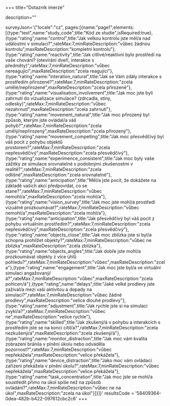 +++
title="Dotazník imerze"

description=""

surveyJson='{"locale":"cz", pages:[{name:"page1",elements:[{type:"text",name:"study_code",title:"Kód ze studie",isRequired:true},{type:"rating",name:"control",title:"Jak velkou kontrolu jste měl/a nad událostmi v simulaci?",rateMax:7,minRateDescription:"vůbec žádnou kontrolu",maxRateDescription:"kompletní kontrolu"},{type:"rating",name:"reactivity",title:"Jak citlivé/reaktivní bylo prostředí na vaše chování? (otevírání dveří, interakce s předměty)",rateMax:7,minRateDescription:"vůbec nereagující",maxRateDescription:"zcela reagující"},{type:"rating",name:"interation_natural",title:"Jak se Vám zdály interakce s prostředím přirozené?",rateMax:7,minRateDescription:"zcela umělé/nepřirozené",maxRateDescription:"zcela přirozené"},{type:"rating",name:"visualisation_involvement",title:"Jak moc jste byli zahrnutí do vizualizace simulace? (zdrcadla, stíny, odlesky)",rateMax:7,minRateDescription:"vůbec nezahrnutí",maxRateDescription:"zcela zahrnutí"},{type:"rating",name:"movement_natural",title:"Jak moc přirozený byl způsob, kterým jste ovládal/a váš pohyb?",rateMax:7,minRateDescription:"zcela umělý/nepřirozený",maxRateDescription:"zcela přirozený"},{type:"rating",name:"movement_compelling",title:"Jak moc přesvědčivý byl váš pocit z pohybu objektů prostorem?",rateMax:7,minRateDescription:"zcela nepřesvědčivý",maxRateDescription:"zcela přesvědčivý"},{type:"rating",name:"experimence_consistent",title:"Jak moc byly vaše zážitky ze simulace srovnatelné s podobnými zkušenostmi v realitě?",rateMax:7,minRateDescription:"zcela odlišné",maxRateDescription:"zcela srovnatelné"},{type:"rating",name:"anticipation",title:"Měl/a jste pocit, že dokážete na základě vašich akcí předpovídat, co se stane?",rateMax:7,minRateDescription:"vůbec nemohl/a",maxRateDescription:"zcela mohl/a"},{type:"rating",name:"vision_survey",title:"Jak moc jste mohl/a prostředí vizuálně prozkoumávat?",rateMax:7,minRateDescription:"vůbec nemohl/a",maxRateDescription:"zcela mohl/a"},{type:"rating",name:"anticipation",title:"Jak přesvědčivý byl váš pocit z pohybu virtuálním prostředím?",rateMax:7,minRateDescription:"zcela nepřesvědčivý",maxRateDescription:"zcela přesvědčivý"},{type:"rating",name:"objects_close",title:"Jak moc zblízka jste si byl/a schopna prohlížet objekty?",rateMax:7,minRateDescription:"vůbec ne zblízka",maxRateDescription:"zcela zblízka"},{type:"rating",name:"objects_angles",title:"Jak dobře jste mohl/a prozkoumávat objekty z více úhlů pohledu?",rateMax:7,minRateDescription:"vůbec",maxRateDescription:"zcela"},{type:"rating",name:"engagement",title:"Jak moc jste byl/a ve virtuální simulaci angažovaný/á?",rateMax:7,minRateDescription:"vůbec",maxRateDescription:"zcela pohlcen/á"},{type:"rating",name:"delays",title:"Jaké velké prodlevy jste zažíval/a mezi vaší aktivitou a dopady na simulaci?",rateMax:7,minRateDescription:"vůbec žádné prodlevy",maxRateDescription:"velice dlouhé prodlevy"},{type:"rating",name:"adjustment",title:"Jak rychle jste si na simulaci zvykl/a?",rateMax:7,minRateDescription:"vůbec ne",maxRateDescription:"velice rychle"},{type:"rating",name:"skilled",title:"Jak zkušený/á v pohybu a interakcích s prostředím jste se na konci cítil/a?",rateMax:7,minRateDescription:"zcela nezkušený/á",maxRateDescription:"zcela zkušený/á"},{type:"rating",name:"monitor_distraction",title:"Jak moc vám kvalita zobrazení bránila v plnění úkolu nebo odváděla pozornost?",rateMax:7,minRateDescription:"vůbec nepřekážela",maxRateDescription:"velice překážela"},{type:"rating",name:"device_distraction",title:"Jako moc vám ovládací zařízení překážela v plnění úkolu?",rateMax:7,minRateDescription:"vůbec nepřekážela",maxRateDescription:"velice překážela"},{type:"rating",name:"task_concentration",title:"Jak moc jste se mohl/a soustředit přímo na úkol spíše než na způsob ovládání?",rateMax:7,minRateDescription:"vůbec ne na úkol",maxRateDescription:"zcela na úkol"}]}]}'
resultsCode = '58409364-0dea-482b-b422-097612cbc2c6'
+++
